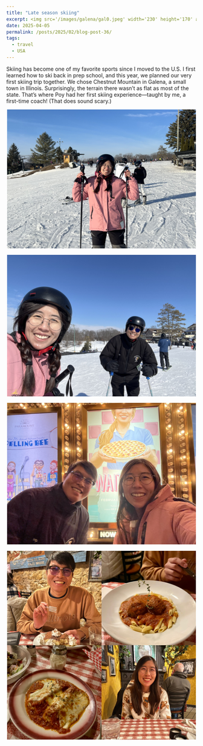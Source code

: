 ```yaml
---
title: "Late season skiing"
excerpt: <img src='/images/galena/gal0.jpeg' width='230' height='170' align="right" hspace="20" loading="lazy"> Skiing has become one of my favorite sports since I moved to the U.S. I first learned how to ski back in prep school, and this year, we planned our very first skiing trip together. We chose Chestnut Mountain in Galena, a small town in Illinois. Surprisingly, the terrain there wasn’t as flat as most of the state. That’s where Poy had her first skiing experience—taught by me, a first-time coach! (That does sound scary.) 
date: 2025-04-05
permalink: /posts/2025/02/blog-post-36/
tags:
  - travel
  - USA
---
```


Skiing has become one of my favorite sports since I moved to the U.S. I first learned how to ski back in prep school, and this year, we planned our very first skiing trip together. We chose Chestnut Mountain in Galena, a small town in Illinois. Surprisingly, the terrain there wasn’t as flat as most of the state. That’s where Poy had her first skiing experience—taught by me, a first-time coach! (That does sound scary.) 

<p align="center">
  <img src="/images/galena/gal0.jpeg" width= '500' loading="lazy">
</p>
<p align="center">
  <img src="/images/galena/gal1.jpeg" width= '500' loading="lazy">
</p>
<p align="center">
  <img src="/images/galena/gal2.jpeg"  width= '500' loading="lazy">
</p>
<p align="center">
  <img src="/images/galena/gal3.jpeg" width= '500' loading="lazy">
</p>

